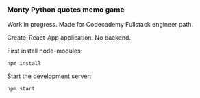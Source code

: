 ### Monty Python quotes memo game 

Work in progress. Made for Codecademy Fullstack engineer path.

Create-React-App application. No backend.

First install node-modules:

```
npm install
```

Start the development server:

```
npm start
```
